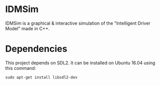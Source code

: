 # IDMSim
IDMSim is a graphical & interactive simulation of the "Intelligent Driver Model" made in C++.

# Dependencies
This project depends on SDL2. It can be installed on Ubuntu 16.04 using this command:

```
sudo apt-get install libsdl2-dev    
```
